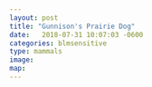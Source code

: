 ```yaml
---
layout: post
title: "Gunnison's Prairie Dog"
date:   2018-07-31 10:07:03 -0600
categories: blmsensitive
type: mammals
image:
map:
---
```

